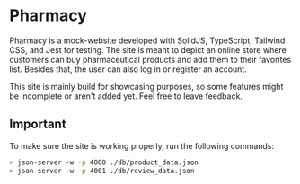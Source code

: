 # Pharmacy
Pharmacy is a mock-website developed with SolidJS, TypeScript, Tailwind CSS, and Jest for testing. The site is meant to depict an online store where customers can buy pharmaceutical products and add them to their favorites list. Besides that, the user can also log in or register an account.

This site is mainly build for showcasing purposes, so some features might be incomplete or aren't added yet. Feel free to leave feedback.

## Important
To make sure the site is working properly, run the following commands:
```sh
> json-server -w -p 4000 ./db/product_data.json
> json-server -w -p 4001 ./db/review_data.json
```
